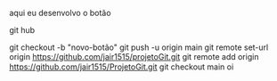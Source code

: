 aqui eu desenvolvo o botão

git hub

git checkout -b "novo-botão"
git push -u origin main
git remote set-url origin https://github.com/jair1515/projetoGit.git
git remote add origin https://github.com/jair1515/ProjetoGit.git
git checkout main
oi